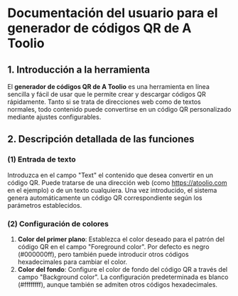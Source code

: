 # Documentación del usuario para el generador de códigos QR de A Toolio

## 1. Introducción a la herramienta

El **generador de códigos QR de A Toolio** es una herramienta en línea sencilla y fácil de usar que le permite crear y descargar códigos QR rápidamente. Tanto si se trata de direcciones web como de textos normales, todo contenido puede convertirse en un código QR personalizado mediante ajustes configurables.

## 2. Descripción detallada de las funciones

### (1) Entrada de texto

Introduzca en el campo "Text" el contenido que desea convertir en un código QR. Puede tratarse de una dirección web (como <https://atoolio.com> en el ejemplo) o de un texto cualquiera. Una vez introducido, el sistema genera automáticamente un código QR correspondiente según los parámetros establecidos.

### (2) Configuración de colores

1. **Color del primer plano**: Establezca el color deseado para el patrón del código QR en el campo "Foreground color". Por defecto es negro (#000000ff), pero también puede introducir otros códigos hexadecimales para cambiar el color.
2. **Color del fondo**: Configure el color de fondo del código QR a través del campo "Background color". La configuración predeterminada es blanco (#ffffffff), aunque también se admiten otros códigos hexadecimales.